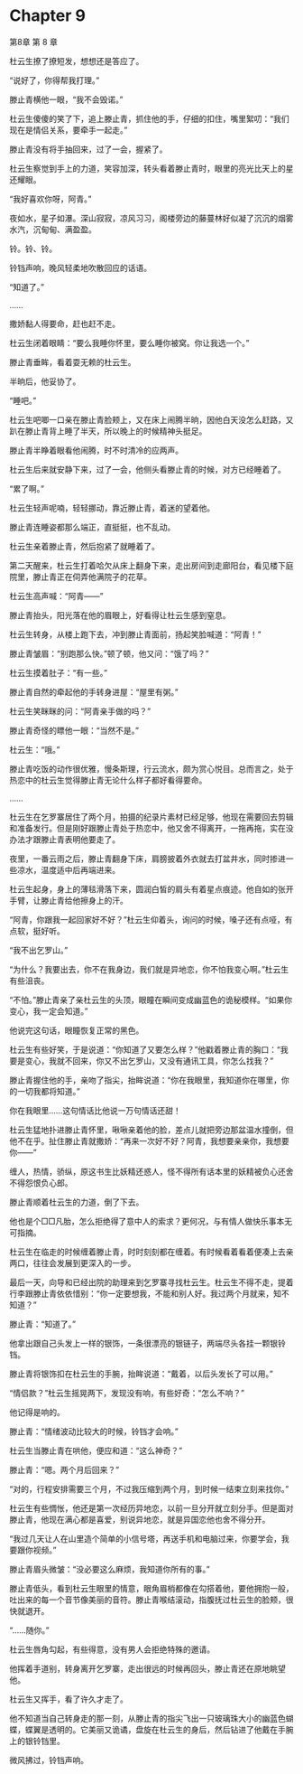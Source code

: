 # Chapter 9

第8章 第 8 章

杜云生撩了撩短发，想想还是答应了。

“说好了，你得帮我打理。”

滕止青横他一眼，“我不会毁诺。”

杜云生傻傻的笑了下，追上滕止青，抓住他的手，仔细的扣住，嘴里絮叨：“我们现在是情侣关系，要牵手一起走。”

滕止青没有将手抽回来，过了一会，握紧了。

杜云生察觉到手上的力道，笑容加深，转头看着滕止青时，眼里的亮光比天上的星还耀眼。

“我好喜欢你呀，阿青。”

夜如水，星子如瀑。深山寂寂，凉风习习，阁楼旁边的藤蔓林好似凝了沉沉的烟雾水汽，沉甸甸、满盈盈。

铃。铃、铃。

铃铛声响，晚风轻柔地吹散回应的话语。

“知道了。”

……

撒娇黏人得要命，赶也赶不走。

杜云生闭着眼睛：“要么我睡你怀里，要么睡你被窝。你让我选一个。”

滕止青垂眸，看着耍无赖的杜云生。

半晌后，他妥协了。

“睡吧。”

杜云生吧唧一口亲在滕止青脸颊上，又在床上闹腾半晌，因他白天没怎么赶路，又趴在滕止青背上睡了半天，所以晚上的时候精神头挺足。

滕止青半睁着眼看他闹腾，时不时清冷的应两声。

杜云生后来就安静下来，过了一会，他侧头看滕止青的时候，对方已经睡着了。

“累了啊。”

杜云生轻声呢喃，轻轻挪动，靠近滕止青，着迷的望着他。

滕止青连睡姿都那么端正，直挺挺，也不乱动。

杜云生亲着滕止青，然后抱紧了就睡着了。

第二天醒来，杜云生打着哈欠从床上翻身下来，走出房间到走廊阳台，看见楼下庭院里，滕止青正在伺弄他满院子的花草。

杜云生高声喊：“阿青——”

滕止青抬头，阳光落在他的眉眼上，好看得让杜云生感到窒息。

杜云生转身，从楼上跑下去，冲到滕止青面前，扬起笑脸喊道：“阿青！”

滕止青皱眉：“别跑那么快。”顿了顿，他又问：“饿了吗？”

杜云生摸着肚子：“有一些。”

滕止青自然的牵起他的手转身进屋：“屋里有粥。”

杜云生笑眯眯的问：“阿青亲手做的吗？”

滕止青奇怪的瞟他一眼：“当然不是。”

杜云生：“哦。”

滕止青吃饭的动作很优雅，慢条斯理，行云流水，颇为赏心悦目。总而言之，处于热恋中的杜云生觉得滕止青无论什么样子都好看得要命。

……

杜云生在乞罗寨居住了两个月，拍摄的纪录片素材已经足够，他现在需要回去剪辑和准备发行。但是刚好跟滕止青处于热恋中，他又舍不得离开，一拖再拖，实在没办法才跟滕止青表明他要走了。

夜里，一番云雨之后，滕止青翻身下床，肩膀披着外衣就去打盆井水，同时掺进一些凉水，温度适中后再端进来。

杜云生起身，身上的薄毯滑落下来，圆润白皙的肩头有着星点痕迹。他自如的张开手臂，让滕止青给他擦身上的汗。

“阿青，你跟我一起回家好不好？”杜云生仰着头，询问的时候，嗓子还有点哑，有点软，挺好听。

“我不出乞罗山。”

“为什么？我要出去，你不在我身边，我们就是异地恋，你不怕我变心啊。”杜云生有些沮丧。

“不怕。”滕止青亲了亲杜云生的头顶，眼瞳在瞬间变成幽蓝色的诡秘模样。“如果你变心，我一定会知道。”

他说完这句话，眼瞳恢复正常的黑色。

杜云生有些好笑，于是说道：“你知道了又要怎么样？”他戳着滕止青的胸口：“我要是变心，我就不回来，你又不出乞罗山，又没有通讯工具，你怎么找我？”

滕止青握住他的手，亲吻了指尖，抬眸说道：“你在我眼里，我知道你在哪里，你的一切我都将知道。”

你在我眼里……这句情话比他说一万句情话还甜！

杜云生猛地扑进滕止青怀里，啾啾亲着他的脸，差点儿就把旁边那盆温水撞倒，但他不在乎。扯住滕止青就撒娇：“再来一次好不好？阿青，我想要亲亲你，我想要你——”

缠人，热情，骄纵，原这书生比妖精还惑人，怪不得所有话本里的妖精被负心还舍不得怨恨负心郎。

滕止青顺着杜云生的力道，倒了下去。

他也是个□□凡胎，怎么拒绝得了意中人的索求？更何况，与有情人做快乐事本无可指摘。

杜云生在临走的时候缠着滕止青，时时刻刻都在缠着。有时候看着看着便凑上去亲两口，往往会发展到更深入的一步。

最后一天，向导和已经出院的助理来到乞罗寨寻找杜云生。杜云生不得不走，提着行李跟滕止青依依惜别：“你一定要想我，不能和别人好。我过两个月就来，知不知道？”

滕止青：“知道了。”

他拿出跟自己头发上一样的银饰，一条很漂亮的银链子，两端尽头各挂一颗银铃铛。

滕止青将银饰扣在杜云生的手腕，抬眸说道：“戴着，以后头发长了可以用。”

“情侣款？”杜云生摇晃两下，发现没有响，有些好奇：“怎么不响？”

他记得是响的。

滕止青：“情绪波动比较大的时候，铃铛才会响。”

杜云生当滕止青在哄他，便应和道：“这么神奇？”

滕止青：“嗯。两个月后回来？”

“对的，行程安排需要三个月，不过我压缩到两个月，到时候一结束立刻来找你。”

杜云生有些惆怅，他还是第一次经历异地恋，以前一旦分开就立刻分手。但是面对滕止青，他现在满心都是喜爱，别说异地恋，就是异国恋他也舍不得分开。

“我过几天让人在山里造个简单的小信号塔，再送手机和电脑过来，你要学会，我要跟你视频。”

滕止青眉头微皱：“没必要这么麻烦，我知道你所有的事。”

滕止青低头，看到杜云生眼里的情意，眼角眉梢都像在勾搭着他，要他拥抱一般，吐出来的每一个音节像美丽的音符。滕止青喉结滚动，指腹抚过杜云生的脸颊，很快就退开。

“……随你。”

杜云生唇角勾起，有些得意，没有男人会拒绝特殊的邀请。

他挥着手道别，转身离开乞罗寨，走出很远的时候再回头，滕止青还在原地眺望他。

杜云生又挥手，看了许久才走了。

他不知道当自己转身走的那一刻，从滕止青的指尖飞出一只玻璃珠大小的幽蓝色蝴蝶，蝶翼是透明的。它美丽又诡谲，盘旋在杜云生的身后，然后钻进了他戴在手腕上的银铃铛里。

微风拂过，铃铛声响。

